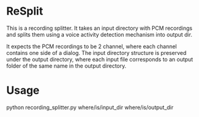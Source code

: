 # ReSplit
This is a recording splitter. It takes an input directory with PCM recordings and splits them using a voice activity detection mechanism into output dir.

It expects the PCM recordings to be 2 channel, where each channel contains one side of a dialog.
The input directory structure is preserved under the output directory, where each input file corresponds to an output folder of the same name in the output directory.

# Usage

  python recording_splitter.py where/is/input_dir where/is/output_dir